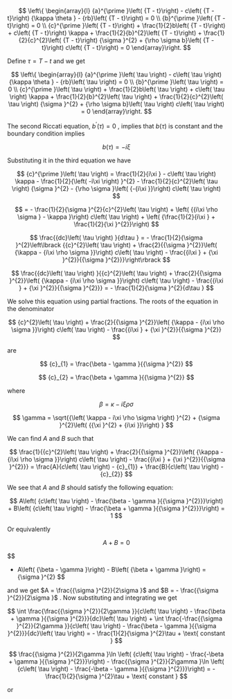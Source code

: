 $$
\left\{  \begin{array}{l} {a}^{\prime }\left( {T - t}\right)  - c\left( {T - t}\right) {\kappa \theta } - {rb}\left( {T - t}\right)  = 0 \\  {b}^{\prime }\left( {T - t}\right)  = 0 \\  {c}^{\prime }\left( {T - t}\right)  + \frac{1}{2}b\left( {T - t}\right)  + c\left( {T - t}\right) \kappa  + \frac{1}{2}{b}^{2}\left( {T - t}\right)  + \frac{1}{2}{c}^{2}\left( {T - t}\right) {\sigma }^{2} + {\rho \sigma b}\left( {T - t}\right) c\left( {T - t}\right)  = 0 \end{array}\right.
$$

Define $\tau  = T - t$ and we get

$$
\left\{  \begin{array}{l} {a}^{\prime }\left( \tau \right)  - c\left( \tau \right) {\kappa \theta } - {rb}\left( \tau \right)  = 0 \\  {b}^{\prime }\left( \tau \right)  = 0 \\  {c}^{\prime }\left( \tau \right)  + \frac{1}{2}b\left( \tau \right)  + c\left( \tau \right) \kappa  + \frac{1}{2}{b}^{2}\left( \tau \right)  + \frac{1}{2}{c}^{2}\left( \tau \right) {\sigma }^{2} + {\rho \sigma b}\left( \tau \right) c\left( \tau \right)  = 0 \end{array}\right.
$$

The second Riccati equation, ${b}^{\prime }\left( \tau \right)  = 0$ , implies that $b\left( \tau \right)$ is constant and the boundary condition implies

$$
b\left( \tau \right)  =  - {i\xi }
$$

Substituting it in the third equation we have

$$
{c}^{\prime }\left( \tau \right)  = \frac{1}{2}{i\xi } - c\left( \tau \right) \kappa  - \frac{1}{2}{\left( -i\xi \right) }^{2} - \frac{1}{2}{c}^{2}\left( \tau \right) {\sigma }^{2} - {\rho \sigma }\left( {-{i\xi }}\right) c\left( \tau \right)
$$

$$
=  - \frac{1}{2}{\sigma }^{2}{c}^{2}\left( \tau \right)  + \left( {{i\xi \rho \sigma } - \kappa }\right) c\left( \tau \right)  + \left( {\frac{1}{2}{i\xi } + \frac{1}{2}{\xi }^{2}}\right)
$$

$$
\frac{{dc}\left( \tau \right) }{d\tau } =  - \frac{1}{2}{\sigma }^{2}\left\lbrack  {{c}^{2}\left( \tau \right)  + \frac{2}{{\sigma }^{2}}\left( {\kappa  - {i\xi \rho \sigma }}\right) c\left( \tau \right)  - \frac{{i\xi } + {\xi }^{2}}{{\sigma }^{2}}}\right\rbrack
$$

$$
\frac{{dc}\left( \tau \right) }{{c}^{2}\left( \tau \right)  + \frac{2}{{\sigma }^{2}}\left( {\kappa  - {i\xi \rho \sigma }}\right) c\left( \tau \right)  - \frac{{i\xi } + {\xi }^{2}}{{\sigma }^{2}}} =  - \frac{1}{2}{\sigma }^{2}{d\tau }
$$

We solve this equation using partial fractions. The roots of the equation in the denominator

$$
{c}^{2}\left( \tau \right)  + \frac{2}{{\sigma }^{2}}\left( {\kappa  - {i\xi \rho \sigma }}\right) c\left( \tau \right)  - \frac{{i\xi } + {\xi }^{2}}{{\sigma }^{2}}
$$

are

$$
{c}_{1} = \frac{\beta  - \gamma }{{\sigma }^{2}}
$$

$$
{c}_{2} = \frac{\beta  + \gamma }{{\sigma }^{2}}
$$

where

$$
\beta  = \kappa  - {i\xi \rho \sigma }
$$

$$
\gamma  = \sqrt{{\left( \kappa  - i\xi \rho \sigma \right) }^{2} + {\sigma }^{2}\left( {{\xi }^{2} + {i\xi }}\right) }
$$

We can find $A$ and $B$ such that

$$
\frac{1}{{c}^{2}\left( \tau \right)  + \frac{2}{{\sigma }^{2}}\left( {\kappa  - {i\xi \rho \sigma }}\right) c\left( \tau \right)  - \frac{{i\xi } + {\xi }^{2}}{{\sigma }^{2}}} = \frac{A}{c\left( \tau \right)  - {c}_{1}} + \frac{B}{c\left( \tau \right)  - {c}_{2}}
$$

We see that $A$ and $B$ should satisfy the following equation:

$$
A\left( {c\left( \tau \right)  - \frac{\beta  - \gamma }{{\sigma }^{2}}}\right)  + B\left( {c\left( \tau \right)  - \frac{\beta  + \gamma }{{\sigma }^{2}}}\right)  = 1
$$

Or equivalently

$$
A + B = 0
$$

$$
- A\left( {\beta  - \gamma }\right)  - B\left( {\beta  + \gamma }\right)  = {\sigma }^{2}
$$

and we get $A = \frac{{\sigma }^{2}}{2\sigma }$ and $B =  - \frac{{\sigma }^{2}}{2\sigma }$ . Now substituting and integrating we get

$$
\int \frac{\frac{{\sigma }^{2}}{2\gamma }}{c\left( \tau \right)  - \frac{\beta  + \gamma }{{\sigma }^{2}}}{dc}\left( \tau \right)  + \int \frac{-\frac{{\sigma }^{2}}{2\gamma }}{c\left( \tau \right)  - \frac{\beta  - \gamma }{{\sigma }^{2}}}{dc}\left( \tau \right)  =  - \frac{1}{2}{\sigma }^{2}\tau  + \text{ constant }
$$

$$
\frac{{\sigma }^{2}}{2\gamma }\ln \left( {c\left( \tau \right)  - \frac{-\beta  + \gamma }{{\sigma }^{2}}}\right)  - \frac{{\sigma }^{2}}{2\gamma }\ln \left( {c\left( \tau \right)  - \frac{-\beta  - \gamma }{{\sigma }^{2}}}\right)  =  - \frac{1}{2}{\sigma }^{2}\tau  + \text{ constant }
$$

or